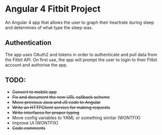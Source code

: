 # Angular 4 Fitbit Project

An Angular 4 app that allows the user to graph their heartrate during sleep and determines of what type the sleep was.

## Authentication

The app uses OAuth2 and tokens in order to authenticate and pull data from the Fitbit API. On first use, the app will prompt the user to login to their Fitbit account and authorise the app.

## TODO:

- ~~Convert to mobile app~~
- ~~Fix and document the new URL callback scheme~~
- ~~Move previous Java and JS code to Angular~~
- ~~Write an HTTPClient service for making requests~~
- ~~Write interfaces for proper typing~~
- Move config variables to YAML or something similar (WONTFIX)
- Improve UI (WONTFIX)
- ~~Code comments~~
